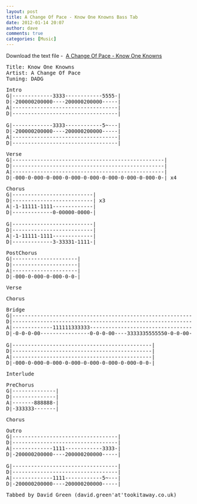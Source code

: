 ```yaml
---
layout: post
title: A Change Of Pace - Know One Knowns Bass Tab
date: 2012-01-14 20:07
author: dave
comments: true
categories: [Music]
---
```

Download the text file -  <a href="http://tookitaway.co.uk/wp-content/uploads/2012/01/KOK.txt">A Change Of Pace - Know One Knowns</a>

<!--more-->
<pre>Title: Know One Knowns
Artist: A Change Of Pace
Tuning: DADG</pre>
<pre>Intro
G|-------------3333------------5555-|
D|-200000200000----200000200000-----|
A|----------------------------------|
D|----------------------------------|

G|-------------3333------------5~---|
D|-200000200000----200000200000-----|
A|----------------------------------|
D|----------------------------------|</pre>
<pre>Verse
G|-------------------------------------------------|
D|-------------------------------------------------|
A|-------------------------------------------------|
D|-000-0-000-0-000-0-000-0-000-0-000-0-000-0-000-0-| x4</pre>
<pre>Chorus
G|--------------------------|
D|--------------------------| x3
A|-1-11111-1111-------------|
D|-------------0-00000-0000-|

G|--------------------------|
D|--------------------------|
A|-1-11111-1111-------------|
D|-------------3-33331-1111-|</pre>
<pre>PostChorus
G|---------------------|
D|---------------------|
A|---------------------|
D|-000-0-000-0-000-0-0-|</pre>
<pre>Verse</pre>
<pre>Chorus</pre>
<pre>Bridge
G|--------------------------------------------------------------------------------------------------|
D|--------------------------------------------------------------------------------------------------|
A|-------------111111333333------------------------------------333333111111-------------------------|
D|-0-0-0-00----------------0-0-0-00----3333335555550-0-0-00----------------0-0-0-00----333333555555-|

G|---------------------------------------------|
D|---------------------------------------------|
A|---------------------------------------------|
D|-000-0-000-0-000-0-000-0-000-0-000-0-000-0-0-|</pre>
<pre>Interlude</pre>
<pre>PreChorus
G|--------------|
D|--------------|
A|-------888888-|
D|-333333-------|</pre>
<pre>Chorus</pre>
<pre>Outro
G|----------------------------------|
D|----------------------------------|
A|-------------1111------------3333-|
D|-200000200000----200000200000-----|

G|----------------------------------|
D|----------------------------------|
A|-------------1111------------5~---|
D|-200000200000----200000200000-----|</pre>
<pre>Tabbed by David Green (david.green'at'tookitaway.co.uk)</pre>
